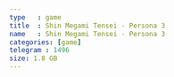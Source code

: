 ```yaml
---
type   : game
title  : Shin Megami Tensei - Persona 3
name   : Shin Megami Tensei - Persona 3
categories: [game]
telegram : 1496
size: 1.8 GB
---
```



